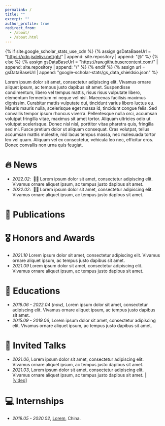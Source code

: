 ```yaml
---
permalink: /
title: ""
excerpt: ""
author_profile: true
redirect_from:
  - /about/
  - /about.html
---
```


{% if site.google_scholar_stats_use_cdn %}
{% assign gsDataBaseUrl = "https://cdn.jsdelivr.net/gh/" | append: site.repository | append: "@" %}
{% else %}
{% assign gsDataBaseUrl = "https://raw.githubusercontent.com/" | append: site.repository | append: "/" %}
{% endif %}
{% assign url = gsDataBaseUrl | append: "google-scholar-stats/gs_data_shieldsio.json" %}

<span class='anchor' id='about-me'></span>

Lorem ipsum dolor sit amet, consectetur adipiscing elit. Vivamus ornare aliquet ipsum, ac tempus justo dapibus sit amet.
Suspendisse condimentum, libero vel tempus mattis, risus risus vulputate libero, elementum fermentum mi neque vel nisl.
Maecenas facilisis maximus dignissim. Curabitur mattis vulputate dui, tincidunt varius libero luctus eu. Mauris mauris
nulla, scelerisque eget massa id, tincidunt congue felis. Sed convallis tempor ipsum rhoncus viverra. Pellentesque nulla
orci, accumsan volutpat fringilla vitae, maximus sit amet tortor. Aliquam ultricies odio ut volutpat scelerisque. Donec
nisl nisl, porttitor vitae pharetra quis, fringilla sed mi. Fusce pretium dolor ut aliquam consequat. Cras volutpat,
tellus accumsan mattis molestie, nisl lacus tempus massa, nec malesuada tortor leo vel quam. Aliquam vel ex consectetur,
vehicula leo nec, efficitur eros. Donec convallis non urna quis feugiat.

[//]: # (My research interest includes neural machine translation and computer vision. I have published more than 100 papers at)

[//]: # (the top international AI conferences with total <a href='https://scholar.google.com/citations?user=DhtAFkwAAAAJ'>google)

[//]: # (scholar citations <strong><span id='total_cit'>260000+</span></strong></a> &#40;You can also use google scholar)

[//]: # (badge <a href='https://scholar.google.com/citations?user=DhtAFkwAAAAJ'><img src="https://img.shields.io/endpoint?url={{ url | url_encode }}&logo=Google%20Scholar&labelColor=f6f6f6&color=9cf&style=flat&label=citations"></a>&#41;.)

# 🔥 News

- *2022.02*: &nbsp;🎉🎉 Lorem ipsum dolor sit amet, consectetur adipiscing elit. Vivamus ornare aliquet ipsum, ac tempus
  justo dapibus sit amet.
- *2022.02*: &nbsp;🎉🎉 Lorem ipsum dolor sit amet, consectetur adipiscing elit. Vivamus ornare aliquet ipsum, ac tempus
  justo dapibus sit amet.

# 📝 Publications

[//]: # (<div class='paper-box'><div class='paper-box-image'><div><div class="badge">CVPR 2016</div><img src='images/500x300.png' alt="sym" width="100%"></div></div>)

[//]: # ()
[//]: # (<div class='paper-box-text' markdown="1">)

[//]: # ()
[//]: # ()
[//]: # ([Deep Residual Learning for Image Recognition]&#40;https://openaccess.thecvf.com/content_cvpr_2016/papers/He_Deep_Residual_Learning_CVPR_2016_paper.pdf&#41;)

[//]: # ()
[//]: # ()
[//]: # (**Kaiming He**, Xiangyu Zhang, Shaoqing Ren, Jian Sun)

[//]: # ()
[//]: # ()
[//]: # ([**Project)

[//]: # ()
[//]: # (**]&#40;https://scholar.google.com/citations?view_op=view_citation&hl=zh-CN&user=DhtAFkwAAAAJ&citation_for_view=DhtAFkwAAAAJ:ALROH1vI_8AC&#41; <strong><span class='show_paper_citations' data='DhtAFkwAAAAJ:ALROH1vI_8AC'></span></strong>)

[//]: # ()
[//]: # ()
[//]: # (- Lorem ipsum dolor sit amet, consectetur adipiscing elit. Vivamus ornare aliquet ipsum, ac tempus justo dapibus sit)

[//]: # ()
[//]: # (  amet.)

[//]: # ()
[//]: # ()
[//]: # (</div>)

[//]: # ()
[//]: # (</div>)

[//]: # ()
[//]: # ()
[//]: # (- [Lorem ipsum dolor sit amet, consectetur adipiscing elit. Vivamus ornare aliquet ipsum, ac tempus justo dapibus sit amet]&#40;https://github.com&#41;,)

[//]: # ()
[//]: # (  A, B, C, **CVPR 2020**)

# 🎖 Honors and Awards

- *2021.10* Lorem ipsum dolor sit amet, consectetur adipiscing elit. Vivamus ornare aliquet ipsum, ac tempus justo
  dapibus sit amet.
- *2021.09* Lorem ipsum dolor sit amet, consectetur adipiscing elit. Vivamus ornare aliquet ipsum, ac tempus justo
  dapibus sit amet.

# 📖 Educations

- *2019.06 - 2022.04 (now)*, Lorem ipsum dolor sit amet, consectetur adipiscing elit. Vivamus ornare aliquet ipsum, ac
  tempus justo dapibus sit amet.
- *2015.09 - 2019.06*, Lorem ipsum dolor sit amet, consectetur adipiscing elit. Vivamus ornare aliquet ipsum, ac tempus
  justo dapibus sit amet.

# 💬 Invited Talks

- *2021.06*, Lorem ipsum dolor sit amet, consectetur adipiscing elit. Vivamus ornare aliquet ipsum, ac tempus justo
  dapibus sit amet.
- *2021.03*, Lorem ipsum dolor sit amet, consectetur adipiscing elit. Vivamus ornare aliquet ipsum, ac tempus justo
  dapibus sit amet. \| [\[video\]](https://github.com/)

# 💻 Internships

- *2019.05 - 2020.02*, [Lorem](https://github.com/), China.